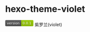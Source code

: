 # hexo-theme-violet
<svg xmlns="http://www.w3.org/2000/svg" width="90" height="20"><linearGradient id="b" x2="0" y2="100%"><stop offset="0" stop-color="#bbb" stop-opacity=".1"/><stop offset="1" stop-opacity=".1"/></linearGradient><mask id="a"><rect width="90" height="20" rx="3" fill="#fff"/></mask><g mask="url(#a)"><path fill="#555" d="M0 0h51v20H0z"/><path fill="#97CA00" d="M51 0h39v20H51z"/><path fill="url(#b)" d="M0 0h90v20H0z"/></g><g fill="#fff" text-anchor="middle" font-family="DejaVu Sans,Verdana,Geneva,sans-serif" font-size="11"><text x="25.5" y="15" fill="#010101" fill-opacity=".3">version</text><text x="25.5" y="14">version</text><text x="69.5" y="15" fill="#010101" fill-opacity=".3">0.0.1</text><text x="69.5" y="14">0.0.1</text></g></svg>
紫罗兰(violet)
